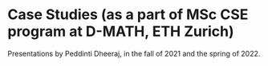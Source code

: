# Case Studies (as a part of MSc CSE program at D-MATH, ETH Zurich)

Presentations by Peddinti Dheeraj, in the fall of 2021 and the spring of 2022.
